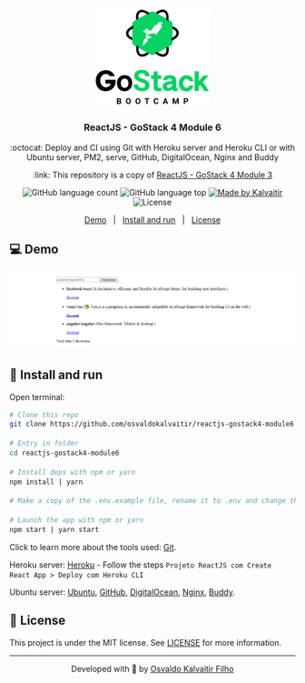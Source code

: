 <h1 align="center">
    <img src="/.github/assets/logo.png"
    width="200px"
    alt="Logo" />
</h1>

<h3 align="center">
  ReactJS - GoStack 4 Module 6
</h3>

<p align="center">
  :octocat: Deploy and CI using Git with Heroku server and Heroku CLI or with Ubuntu server, PM2, serve, GitHub, DigitalOcean, Nginx and Buddy
</p>

<p align="center">
  :link: This repository is a copy of <a href="https://github.com/osvaldokalvaitir/reactjs-gostack4-module3">ReactJS - GoStack 4 Module 3</a>
</p>

<p align="center">
  <img alt="GitHub language count" src="https://img.shields.io/github/languages/count/osvaldokalvaitir/reactjs-gostack4-module6.svg?color=00A83A">

  <img alt="GitHub language top" src="https://img.shields.io/github/languages/top/osvaldokalvaitir/reactjs-gostack4-module6.svg?color=00A83A">

  <a href="https://kalvaitir.com/">
    <img alt="Made by Kalvaitir" src="https://img.shields.io/badge/made%20by-Kalvaitir-00A83A">
  </a>

  <img alt="License" src="https://img.shields.io/badge/license-MIT-00A83A">
</p>

<p align="center">
  <a href="#computer-demo">Demo</a>&nbsp;&nbsp;&nbsp;|&nbsp;&nbsp;&nbsp;<a href="#wrench-install-and-run">Install and run</a>&nbsp;&nbsp;&nbsp;|&nbsp;&nbsp;&nbsp;<a href="#memo-license">License</a>
</p>

## :computer: Demo

![Demo](/.github/assets/demo.png)

## :wrench: Install and run

Open terminal:

```sh
# Clone this repo
git clone https://github.com/osvaldokalvaitir/reactjs-gostack4-module6

# Entry in folder
cd reactjs-gostack4-module6

# Install deps with npm or yarn
npm install | yarn

# Make a copy of the .env.example file, rename it to .env and change the variables according to your environment.

# Launch the app with npm or yarn
npm start | yarn start
```

Click to learn more about the tools used: [Git](https://github.com/osvaldokalvaitir/awesome/blob/main/src/version-controls/git/git.md).

Heroku server: [Heroku](https://github.com/osvaldokalvaitir/awesome/blob/main/src/paas/heroku.md) - Follow the steps `Projeto ReactJS com Create React App > Deploy com Heroku CLI`

Ubuntu server: [Ubuntu](https://github.com/osvaldokalvaitir/awesome/blob/main/src/os/ubuntu.md), [GitHub](https://github.com/osvaldokalvaitir/awesome/blob/main/src/version-controls/git/tools/github.md), [DigitalOcean](https://github.com/osvaldokalvaitir/awesome/blob/main/src/servers/digitalocean.md), [Nginx](https://github.com/osvaldokalvaitir/awesome/blob/main/src/web-servers/nginx.md), [Buddy](https://github.com/osvaldokalvaitir/awesome/blob/main/src/ci-cd/buddy.md).

## :memo: License

This project is under the MIT license. See [LICENSE](/LICENSE) for more information.

---

<p align="center">
Developed with 💚 by <a href="https://www.linkedin.com/in/osvaldokalvaitir">Osvaldo Kalvaitir Filho</a>
</p>
